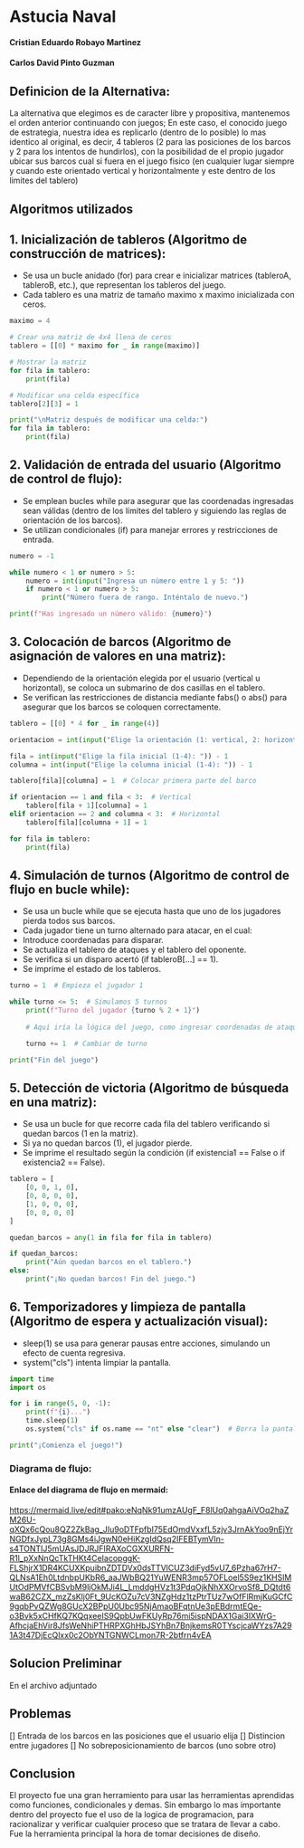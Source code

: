 # Astucia Naval
#### Cristian Eduardo Robayo Martinez
#### Carlos David Pinto Guzman


## Definicion de la Alternativa: 

La alternativa que elegimos es de caracter libre y propositiva, mantenemos el orden anterior continuando con juegos; En este caso, el conocido juego de estrategia, nuestra idea es replicarlo (dentro de lo posible) lo mas identico al original, es decir, 4 tableros (2 para las posiciones de los barcos y 2 para los intentos de hundirlos), con la posibilidad de el propio jugador ubicar sus barcos cual si fuera en el juego fisico (en cualquier lugar siempre y cuando este orientado vertical y horizontalmente y este dentro de los limites del tablero) 

## Algoritmos utilizados


## 1. Inicialización de tableros (Algoritmo de construcción de matrices):

- Se usa un bucle anidado (for) para crear e inicializar matrices (tableroA, tableroB, etc.), que representan los tableros del juego.
- Cada tablero es una matriz de tamaño maximo x maximo inicializada con ceros.

   
```python
maximo = 4

# Crear una matriz de 4x4 llena de ceros
tablero = [[0] * maximo for _ in range(maximo)]

# Mostrar la matriz
for fila in tablero:
    print(fila)

# Modificar una celda específica
tablero[2][3] = 1

print("\nMatriz después de modificar una celda:")
for fila in tablero:
    print(fila)
```


## 2. Validación de entrada del usuario (Algoritmo de control de flujo):

- Se emplean bucles while para asegurar que las coordenadas ingresadas sean válidas (dentro de los límites del tablero y siguiendo las reglas de orientación de los barcos).
- Se utilizan condicionales (if) para manejar errores y restricciones de entrada.

```python
numero = -1

while numero < 1 or numero > 5:
    numero = int(input("Ingresa un número entre 1 y 5: "))
    if numero < 1 or numero > 5:
        print("Número fuera de rango. Inténtalo de nuevo.")

print(f"Has ingresado un número válido: {numero}")
```


## 3. Colocación de barcos (Algoritmo de asignación de valores en una matriz):

- Dependiendo de la orientación elegida por el usuario (vertical u horizontal), se coloca un submarino de dos casillas en el tablero.
- Se verifican las restricciones de distancia mediante fabs() o abs() para asegurar que los barcos se coloquen correctamente.

```python
tablero = [[0] * 4 for _ in range(4)]

orientacion = int(input("Elige la orientación (1: vertical, 2: horizontal): "))

fila = int(input("Elige la fila inicial (1-4): ")) - 1
columna = int(input("Elige la columna inicial (1-4): ")) - 1

tablero[fila][columna] = 1  # Colocar primera parte del barco

if orientacion == 1 and fila < 3:  # Vertical
    tablero[fila + 1][columna] = 1
elif orientacion == 2 and columna < 3:  # Horizontal
    tablero[fila][columna + 1] = 1

for fila in tablero:
    print(fila)
```


## 4. Simulación de turnos (Algoritmo de control de flujo en bucle while):

- Se usa un bucle while que se ejecuta hasta que uno de los jugadores pierda todos sus barcos.
- Cada jugador tiene un turno alternado para atacar, en el cual:
- Introduce coordenadas para disparar.
- Se actualiza el tablero de ataques y el tablero del oponente.
- Se verifica si un disparo acertó (if tableroB[...] == 1).
- Se imprime el estado de los tableros.

```python
turno = 1  # Empieza el jugador 1

while turno <= 5:  # Simulamos 5 turnos
    print(f"Turno del jugador {turno % 2 + 1}")
    
    # Aquí iría la lógica del juego, como ingresar coordenadas de ataque

    turno += 1  # Cambiar de turno

print("Fin del juego")
```


## 5. Detección de victoria (Algoritmo de búsqueda en una matriz):

- Se usa un bucle for que recorre cada fila del tablero verificando si quedan barcos (1 en la matriz).
- Si ya no quedan barcos (1), el jugador pierde.
- Se imprime el resultado según la condición (if existencia1 == False o if existencia2 == False).

```python
tablero = [
    [0, 0, 1, 0],
    [0, 0, 0, 0],
    [1, 0, 0, 0],
    [0, 0, 0, 0]
]

quedan_barcos = any(1 in fila for fila in tablero)

if quedan_barcos:
    print("Aún quedan barcos en el tablero.")
else:
    print("¡No quedan barcos! Fin del juego.")
```


## 6. Temporizadores y limpieza de pantalla (Algoritmo de espera y actualización visual):

- sleep(1) se usa para generar pausas entre acciones, simulando un efecto de cuenta regresiva.
- system("cls") intenta limpiar la pantalla.

```python
import time
import os

for i in range(5, 0, -1):
    print(f"{i}...")
    time.sleep(1)
    os.system("cls" if os.name == "nt" else "clear")  # Borra la pantalla

print("¡Comienza el juego!")
```


### Diagrama de flujo:
#### Enlace del diagrama de flujo en mermaid:

https://mermaid.live/edit#pako:eNqNk91umzAUgF_F8lUq0ahgaAiVOq2haZM26U-qXQx6cQou8QZ2ZkBag_JIu9oDTFpfbI75EdOmdVxxfL5zjv3JrnAkYoo9nEjYrNGDfxJypL73g8GMs4iJgwN0eHiKzgIdQsq2IFEBTymVIn-s4TONTIJ5mUAsJDJRJFIRAXoCGXXURFN-R1l_pXxNnQcTkTHKt4CeIacopggK-FLShjrX1DR4KCUXKpuibnZDTDVx0dsTTVlCUZ3diFyd5vU7_6Pzha67rH7-QLNsA1Eh0LtdnbpUKbR6_aaJWbBQ21YuWENR3mp57OFLoel5S9ez1KHSlMUtOdPMVfCBSvbM9ljOkMJi4L_LmddgHVz1t3PdqOjkNhXXOrvoSf8_DQtdt6waB62CZX_mzZsKlj0Ft_9UcKOZu7cV3NZgHdz1tzPtrTUz7wOfFlRmjKuGCfC9gqbPvQZWg8GUcX2BPpU0Ubc95NjAmaoBFqtnUe3pEBdrmtEQe-o3Bvk5xCHfKQ7KQqxeeIS9QpbUwFKUyRp76mi5ispNDAX1Gai3lXWrG-AfhcjaEhVir8JfsWeNhiPTHRPXGhHbJSYhBn7BnjkemsR0TYscjcaWYzs7A291A3t47DjEcQlxx0c2ObYNTGNWCLmon7R-2btfrn4vEA


## Solucion Preliminar

En el archivo adjuntado

## Problemas 

[] Entrada de los barcos en las posiciones que el usuario elija
[] Distincion entre jugadores
[] No sobreposicionamiento de barcos (uno sobre otro)

## Conclusion

El proyecto fue una gran herramiento para usar las herramientas aprendidas como funciones, condicionales y demas.
Sin embargo lo mas importante dentro del proyecto fue el uso de la logica de programacion, para racionalizar y verificar cualquier proceso que se tratara de llevar a cabo.
Fue la herramienta principal la hora de tomar decisiones de diseño.

